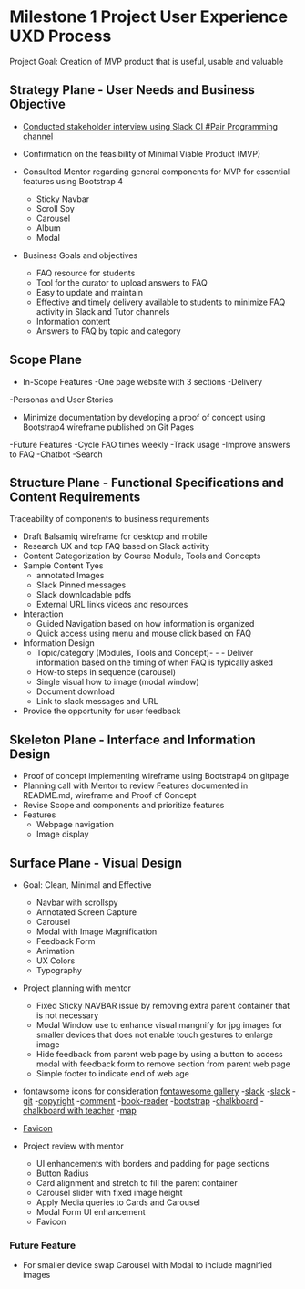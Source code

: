 # Milestone 1 Project User Experience UXD Process

Project Goal: Creation of MVP product that is useful, usable and valuable

## Strategy Plane - User Needs and Business Objective

- [Conducted stakeholder interview using Slack CI #Pair Programming channel](https://code-institute-room.slack.com/archives/CJPLQ7D2P/p1586729359025700)
- Confirmation on the feasibility of Minimal Viable Product (MVP)

- Consulted Mentor regarding general components for MVP for essential features using Bootstrap 4
  - Sticky Navbar
  - Scroll Spy
  - Carousel
  - Album
  - Modal

- Business Goals and objectives
  - FAQ resource for students
  - Tool for the curator to upload answers to FAQ
  - Easy to update and maintain
  - Effective and timely delivery available to students to minimize FAQ activity in Slack and Tutor channels
  - Information content
  - Answers to FAQ by topic and category

## Scope Plane

- In-Scope Features
  -One page website with 3 sections
  -Delivery

-Personas and User Stories

- Minimize documentation by developing a proof of concept using Bootstrap4 wireframe published on Git Pages

-Future Features
   -Cycle FAO times weekly
   -Track usage
   -Improve answers to FAQ
   -Chatbot
   -Search

## Structure Plane - Functional Specifications and Content Requirements

Traceability of components to business requirements

- Draft Balsamiq wireframe for desktop and mobile
- Research UX and top FAQ based on Slack activity
- Content Categorization by Course Module, Tools and Concepts
- Sample Content Tyes
  - annotated Images
  - Slack Pinned messages
  - Slack downloadable pdfs
  - External URL links videos and resources
- Interaction
  - Guided Navigation based on how information is organized
  - Quick access using menu and mouse click based on FAQ
- Information Design
  - Topic/category (Modules, Tools and Concept)- - - Deliver information based on the timing of when FAQ is typically asked
  - How-to steps in sequence (carousel)
  - Single visual how to image (modal window)
  - Document download
  - Link to slack messages and URL
- Provide the opportunity for user feedback

## Skeleton Plane - Interface and Information Design

- Proof of concept implementing wireframe using Bootstrap4 on gitpage
- Planning call with Mentor to review Features documented in README.md, wireframe and Proof of Concept
- Revise Scope and components and prioritize features
- Features
  - Webpage navigation
  - Image display

## Surface Plane - Visual Design

- Goal: Clean, Minimal and Effective
  - Navbar with scrollspy
  - Annotated Screen Capture
  - Carousel
  - Modal with Image Magnification
  - Feedback Form
  - Animation
  - UX Colors
  - Typography

- Project planning with mentor
  - Fixed Sticky NAVBAR issue by removing extra parent container that is not necessary
  - Modal Window use to enhance visual mangnify for jpg images for smaller devices that does not enable touch gestures to enlarge image
  - Hide feedback from parent web page  by using a button to access modal with feedback form to remove section from parent web page
  - Simple footer to indicate end of web age

- fontawsome icons for consideration [fontawesome gallery](https://fontawesome.com/icons?d=gallery&m=free)
   -[slack](https://fontawesome.com/icons/slack-hash?style=brands)
   -[slack](https://fontawesome.com/icons/slack?style=brands)
   -[git](https://fontawesome.com/icons/git?style=brands)
   -[copyright](https://fontawesome.com/icons/copyright?style=regular)
   -[comment](https://fontawesome.com/icons/comment-dots?style=regular)
   -[book-reader](https://fontawesome.com/icons/book-reader?style=solid)
   -[bootstrap](https://fontawesome.com/icons/bootstrap?style=brands)
   -[chalkboard](https://fontawesome.com/icons/chalkboard?style=solid)
   -[chalkboard with teacher](https://fontawesome.com/icons/chalkboard-teacher?style=solid)
   -[map](https://fontawesome.com/icons/map?style=regular)

- [Favicon](https://icons8.com/icon/pack/free-icons/ios-glyphs)

- Project review with mentor
  - UI enhancements with borders and padding for page sections
  - Button Radius
  - Card alignment and stretch to fill the parent container
  - Carousel slider with fixed image height
  - Apply Media queries to Cards and Carousel
  - Modal Form UI enhancement
  - Favicon

### Future Feature

- For smaller device swap Carousel with Modal to include magnified images
